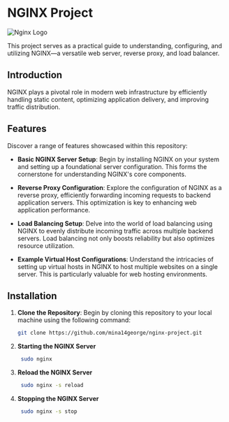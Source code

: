# NGINX Project

![Nginx Logo](https://nginx.org/nginx.png)

This project serves as a practical guide to understanding, configuring, and utilizing NGINX—a versatile web server, reverse proxy, and load balancer.

## Introduction

NGINX plays a pivotal role in modern web infrastructure by efficiently handling static content, optimizing application delivery, and improving traffic distribution.

## Features

Discover a range of features showcased within this repository:

- **Basic NGINX Server Setup**: Begin by installing NGINX on your system and setting up a foundational server configuration. This forms the cornerstone for understanding NGINX's core components.

- **Reverse Proxy Configuration**: Explore the configuration of NGINX as a reverse proxy, efficiently forwarding incoming requests to backend application servers. This optimization is key to enhancing web application performance.

- **Load Balancing Setup**: Delve into the world of load balancing using NGINX to evenly distribute incoming traffic across multiple backend servers. Load balancing not only boosts reliability but also optimizes resource utilization.


- **Example Virtual Host Configurations**: Understand the intricacies of setting up virtual hosts in NGINX to host multiple websites on a single server. This is particularly valuable for web hosting environments.

## Installation

1. **Clone the Repository**: Begin by cloning this repository to your local machine using the following command:

   ```sh
   git clone https://github.com/mina14george/nginx-project.git

2. **Starting the NGINX Server**
   ```sh
    sudo nginx

3. **Reload the NGINX Server**
   ```sh
    sudo nginx -s reload

4. **Stopping the NGINX Server**
   ```sh
    sudo nginx -s stop
